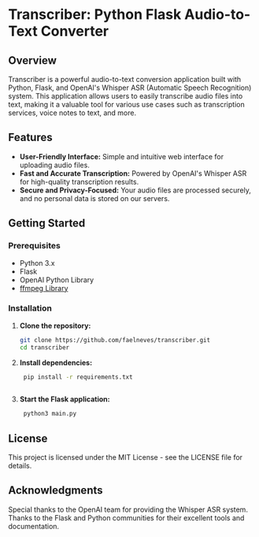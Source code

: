# Transcriber: Python Flask Audio-to-Text Converter


## Overview

Transcriber is a powerful audio-to-text conversion application built with Python, Flask, and OpenAI's Whisper ASR (Automatic Speech Recognition) system. This application allows users to easily transcribe audio files into text, making it a valuable tool for various use cases such as transcription services, voice notes to text, and more.

## Features

- **User-Friendly Interface:** Simple and intuitive web interface for uploading audio files.
- **Fast and Accurate Transcription:** Powered by OpenAI's Whisper ASR for high-quality transcription results.
- **Secure and Privacy-Focused:** Your audio files are processed securely, and no personal data is stored on our servers.

## Getting Started

### Prerequisites

- Python 3.x
- Flask
- OpenAI Python Library
- [ffmpeg Library](https://ffmpeg.org/)


### Installation

1. **Clone the repository:**

   ```bash
   git clone https://github.com/faelneves/transcriber.git
   cd transcriber

2. **Install dependencies:**
  
   ```bash
    pip install -r requirements.txt
  
3. **Start the Flask application:**
   ```bash
    python3 main.py

## License
This project is licensed under the MIT License - see the LICENSE file for details.

## Acknowledgments
Special thanks to the OpenAI team for providing the Whisper ASR system.
Thanks to the Flask and Python communities for their excellent tools and documentation.
